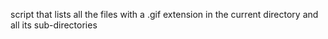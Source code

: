   script that lists all the files with a .gif extension in the current directory and all its sub-directories

